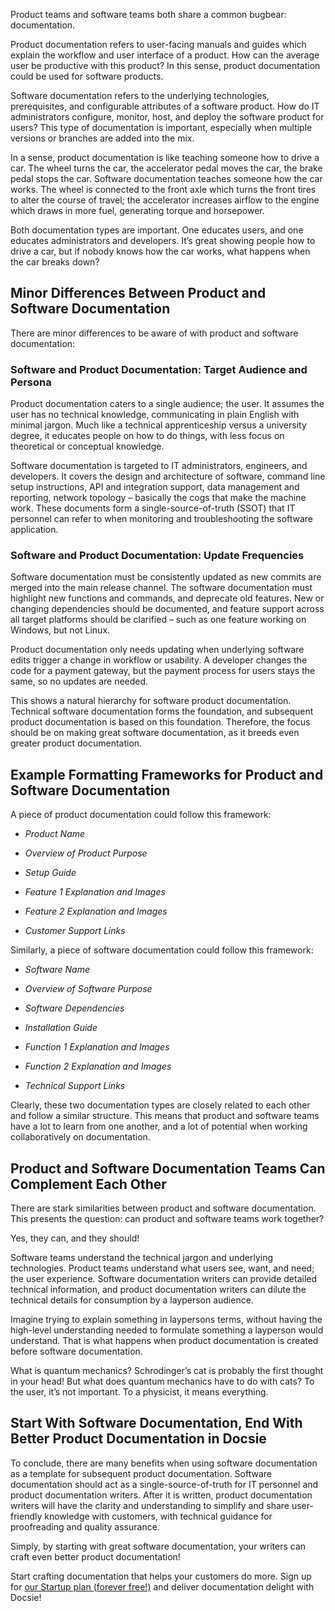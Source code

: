 Product teams and software teams both share a common bugbear: documentation.

Product documentation refers to user-facing manuals and guides which explain the workflow and user interface of a product. How can the average user be productive with this product? In this sense, product documentation could be used for software products.

Software documentation refers to the underlying technologies, prerequisites, and configurable attributes of a software product. How do IT administrators configure, monitor, host, and deploy the software product for users? This type of documentation is important, especially when multiple versions or branches are added into the mix.

In a sense, product documentation is like teaching someone how to drive a car. The wheel turns the car, the accelerator pedal moves the car, the brake pedal stops the car. Software documentation teaches someone how the car works. The wheel is connected to the front axle which turns the front tires to alter the course of travel; the accelerator increases airflow to the engine which draws in more fuel, generating torque and horsepower.

Both documentation types are important. One educates users, and one educates administrators and developers. It’s great showing people how to drive a car, but if nobody knows how the car works, what happens when the car breaks down?

## Minor Differences Between Product and Software Documentation

There are minor differences to be aware of with product and software documentation:

### Software and Product Documentation: Target Audience and Persona

Product documentation caters to a single audience; the user. It assumes the user has no technical knowledge, communicating in plain English with minimal jargon. Much like a technical apprenticeship versus a university degree, it educates people on how to do things, with less focus on theoretical or conceptual knowledge.

Software documentation is targeted to IT administrators, engineers, and developers. It covers the design and architecture of software, command line setup instructions, API and integration support, data management and reporting, network topology – basically the cogs that make the machine work. These documents form a single-source-of-truth (SSOT) that IT personnel can refer to when monitoring and troubleshooting the software application.

### Software and Product Documentation: Update Frequencies

Software documentation must be consistently updated as new commits are merged into the main release channel. The software documentation must highlight new functions and commands, and deprecate old features. New or changing dependencies should be documented, and feature support across all target platforms should be clarified – such as one feature working on Windows, but not Linux.

Product documentation only needs updating when underlying software edits trigger a change in workflow or usability. A developer changes the code for a payment gateway, but the payment process for users stays the same, so no updates are needed.

This shows a natural hierarchy for software product documentation. Technical software documentation forms the foundation, and subsequent product documentation is based on this foundation. Therefore, the focus should be on making great software documentation, as it breeds even greater product documentation.



## Example Formatting Frameworks for Product and Software Documentation

A piece of product documentation could follow this framework:

* *Product Name*

* *Overview of Product Purpose*

* *Setup Guide*

* *Feature 1 Explanation and Images*

* *Feature 2 Explanation and Images*

* *Customer Support Links*



Similarly, a piece of software documentation could follow this framework:

* *Software Name*

* *Overview of Software Purpose*

* *Software Dependencies*

* *Installation Guide*

* *Function 1 Explanation and Images*

* *Function 2 Explanation and Images*

* *Technical Support Links*



Clearly, these two documentation types are closely related to each other and follow a similar structure. This means that product and software teams have a lot to learn from one another, and a lot of potential when working collaboratively on documentation.

## Product and Software Documentation Teams Can Complement Each Other

There are stark similarities between product and software documentation. This presents the question: can product and software teams work together?

Yes, they can, and they should!

Software teams understand the technical jargon and underlying technologies. Product teams understand what users see, want, and need; the user experience. Software documentation writers can provide detailed technical information, and product documentation writers can dilute the technical details for consumption by a layperson audience.

Imagine trying to explain something in laypersons terms, without having the high-level understanding needed to formulate something a layperson would understand. That is what happens when product documentation is created before software documentation.

What is quantum mechanics? Schrodinger’s cat is probably the first thought in your head! But what does quantum mechanics have to do with cats? To the user, it’s not important. To a physicist, it means everything.

## Start With Software Documentation, End With Better Product Documentation in Docsie

To conclude, there are many benefits when using software documentation as a template for subsequent product documentation. Software documentation should act as a single-source-of-truth for IT personnel and product documentation writers. After it is written, product documentation writers will have the clarity and understanding to simplify and share user-friendly knowledge with customers, with technical guidance for proofreading and quality assurance.

Simply, by starting with great software documentation, your writers can craft even better product documentation!

Start crafting documentation that helps your customers do more. Sign up for [our Startup plan ](https://www.docsie.io/pricing/)[(](https://www.docsie.io/pricing/)[forever fre](https://www.docsie.io/pricing/)[e!)](https://www.docsie.io/pricing/) and deliver documentation delight with Docsie!

